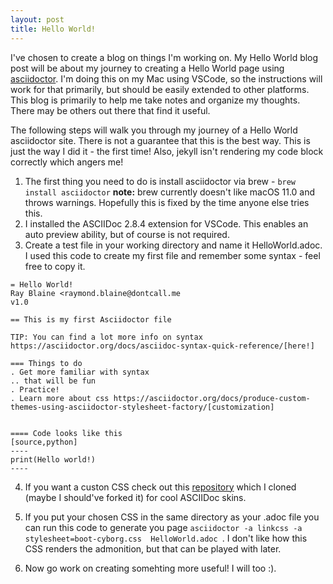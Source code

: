 ```yaml
---
layout: post
title: Hello World!
---
```


I've chosen to create a blog on things I'm working on. My Hello World blog post will be about my journey to creating a Hello World page using [asciidoctor](https://github.com/asciidoctor/asciidoctor). I'm doing this on my Mac using VSCode, so the instructions will work for that primarily, but should be easily extended to other platforms. This blog is primarily to help me take notes and organize my thoughts. There may be others out there that find it useful. 

The following steps will walk you through my journey of a Hello World asciidoctor site. There is not a guarantee that this is the best way. This is just the way I did it - the first time! Also, jekyll isn't rendering my code block correctly which angers me!
1. The first thing you need to do is install asciidoctor via brew -  `brew install asciidoctor` **note:** brew currently doesn't like macOS 11.0 and throws warnings. Hopefully this is fixed by the time anyone else tries this. 
2. I installed the ASCIIDoc 2.8.4 extension for VSCode. This enables an auto preview ability, but of course is not required. 
3. Create a test file in your working directory and name it HelloWorld.adoc. I used this code to create my first file and remember some syntax - feel free to copy it. 
   
~~~
= Hello World!
Ray Blaine <raymond.blaine@dontcall.me 
v1.0

== This is my first Asciidoctor file

TIP: You can find a lot more info on syntax https://asciidoctor.org/docs/asciidoc-syntax-quick-reference/[here!]

=== Things to do
. Get more familiar with syntax
.. that will be fun
. Practice!
. Learn more about css https://asciidoctor.org/docs/produce-custom-themes-using-asciidoctor-stylesheet-factory/[customization]


==== Code looks like this 
[source,python]
----
print(Hello world!)
----
~~~

4. If you want a custon CSS check out this [repository]((https://github.com/darshandsoni/asciidoctor-skins.git)) which I cloned (maybe I should've forked it) for cool ASCIIDoc skins.
   
5. If you put your chosen CSS in the same directory as your .adoc file you can run this code to generate you page `asciidoctor -a linkcss -a stylesheet=boot-cyborg.css  HelloWorld.adoc `. I don't like how this CSS renders the admonition, but that can be played with later. 
6. Now go work on creating somehting more useful! I will too :).